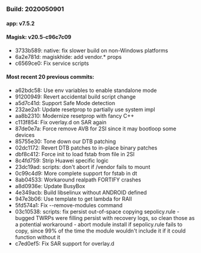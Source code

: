 ### Build: 2020050901
#### app: v7.5.2
#### Magisk: v20.5-c96c7c09

- 3733b589: native: fix slower build on non-Windows platforms
- 6a2e781d: magiskhide: add vendor.* props
- c6569ce0: Fix service scripts

#### Most recent 20 previous commits:

- a62bdc58: Use env variables to enable standalone mode
- 91200949: Revert accidental build script change
- a5d7c41d: Support Safe Mode detection
- 232ae2a1: Update resetprop to partially use system impl
- aa8b2310: Modernize resetprop with fancy C++
- c113f854: Fix overlay.d on SAR again
- 87de0e7a: Force remove AVB for 2SI since it may bootloop some devices
- 85755e30: Tone down our DTB patching
- 02dc1172: Revert DTB patches to in-place binary patches
- dbf8c412: Force init to load fstab from file in 2SI
- 8c4fd759: Strip Huawei specific logic
- 23dc19ad: scripts: don't abort if /vendor fails to mount
- 0c99c4d9: More complete support for fstab in dt
- 8ab04533: Workaround realpath FORTIFY crashes
- a8d0936e: Update BusyBox
- 4e349acb: Build libselinux without ANDROID defined
- 947e3b06: Use template to get lambda for RAII
- 5fd574a1: Fix --remove-modules command
- 03c10538: scripts: fix persist out-of-space copying sepolicy.rule - bugged TWRPs were filling persist with recovery logs, so clean those as a potential workaround - abort module install if sepolicy.rule fails to copy, since 99% of the time the module wouldn't include it if it could function without it
- c7ed0ef5: Fix SAR support for overlay.d
